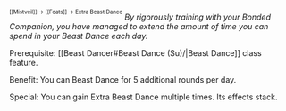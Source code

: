 <sup><sup>[[Mistveil]] → [[Feats]] → Extra Beast Dance</sup></sup> 
*By rigorously training with your Bonded Companion, you have managed to extend the amount of time you can spend in your Beast Dance each day.*

Prerequisite: [[Beast Dancer#Beast Dance (Su)/\|Beast Dance]] class feature.

Benefit: You can Beast Dance for 5 additional rounds per day.

Special: You can gain Extra Beast Dance multiple times. Its effects stack. 